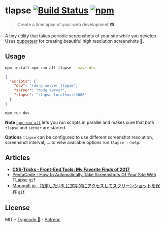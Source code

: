# tlapse [![Build Status](https://travis-ci.org/typicode/tlapse.svg?branch=master)](https://travis-ci.org/typicode/tlapse) [![npm](https://img.shields.io/npm/v/tlapse.svg)](https://www.npmjs.com/package/tlapse)

> Create a timelapse of your web development 📷

A tiny utility that takes periodic screenshots of your site while you develop. Uses [puppeteer](https://github.com/GoogleChrome/puppeteer) for creating beautiful high resolution screenshots 🌸.

## Usage

```sh
npm install npm-run-all tlapse --save-dev
```

```json
{
  "scripts": {
    "dev": "run-p server tlapse",
    "server": "node server",
    "tlapse": "tlapse localhost:3000"
  }
}
```

```sh
npm run dev
```

__Note__ [`npm-run-all`](https://github.com/mysticatea/npm-run-all) lets you run scripts in parallel and makes sure that both `tlapse` and `server` are started.

__Options__ `tlapse` can be configured to use different screenshot resolution, screenshot interval, ... to view available options run `tlapse --help`.

## Articles

* [__CSS-Tricks - Front-End Tools: My Favorite Finds of 2017__](https://css-tricks.com/front-end-tools-favorite-finds-2017/)
* [PentaCode - How to Automatically Take Screenshots Of Your Site With TLapse](http://www.penta-code.com/how-to-automatically-take-screenshots-of-your-site-with-tlapse/) [`gif`](http://i.imgur.com/K6rIumh.gif)
* [Moongift.jp - 指定したURLに定期的にアクセスしてスクリーンショットを保存](http://www.moongift.jp/2017/02/tlapse-%E6%8C%87%E5%AE%9A%E3%81%97%E3%81%9Furl%E3%81%AB%E5%AE%9A%E6%9C%9F%E7%9A%84%E3%81%AB%E3%82%A2%E3%82%AF%E3%82%BB%E3%82%B9%E3%81%97%E3%81%A6%E3%82%B9%E3%82%AF%E3%83%AA%E3%83%BC%E3%83%B3/) [`gif`](http://images.moongift.jp/2017/01/open-source-tlapse.3cebe89d9666812c9ca2af749c7d51df.gif)

## License

MIT - [Typicode :cactus:](https://github.com/typicode) - [Patreon](https://patreon.com/typicode)
